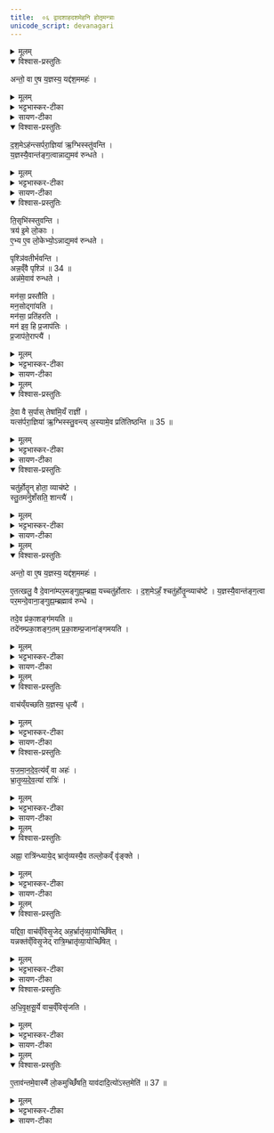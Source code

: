 ```yaml
---
title:  ०६ द्वादशाहदशमेहनि होतृमन्त्राः
unicode_script: devanagari
---
```



<details><summary>मूलम्</summary>

अन्तो॒ वा ए॒ष य॒ज्ञस्य॑ ।
यद्द॑श॒ममहः॑ ।
द॒श॒मेऽह॑न्त्सर्परा॒ज्ञिया॑ ऋ॒ग्भिस्स्तु॑वन्ति ।
य॒ज्ञस्यै॒वान्त॑ङ्ग॒त्वा ।
अ॒न्नाद्य॒मव॑ रुन्धते ।
</details>

<details open><summary>विश्वास-प्रस्तुतिः</summary>

अन्तो॒ वा ए॒ष य॒ज्ञस्य॒ यद्द॑श॒ममहः॑ ।  
</details>

<details><summary>मूलम्</summary>

अन्तो॒ वा ए॒ष य॒ज्ञस्य॒ यद्द॑श॒ममहः॑ ।  
</details>

<details><summary>भट्टभास्कर-टीका</summary>

1 अन्तो वा इत्यादि ॥ दशरात्रस्य प्राधान्यादेवमुक्तम् । इदं चतुर्होतृस्तुतिप्रसंगेनोच्यते ।
</details>

<details><summary>सायण-टीका</summary>

पञ्चमे प्रतिग्रह-मन्त्रा व्याख्याताः । षष्ठे द्वादशाह-भाग-गतस्य दश-रात्रस्य दशमेऽहनि होतृ-मन्त्रान् विधित्सुर्-आदौ तावत् सर्प-राज्ञीभिर्-ऋग्भिः स्तुतिं विधत्ते -

> अन्तो वा एष यज्ञस्य। यद्-दशमम्-अहः । दशमेऽहन्त्सर्पराज्ञिया ऋग्भिः स्तुवन्ति । यज्ञस्यैव अन्तं गत्वा। अन्नाद्यम् अवरुन्धते, इति ।

यद्यपि दशमाद्-अह्नः ऊर्ध्व-भावि-उदयनीयाख्यम्-अहः द्वादशाह-यज्ञस्य अन्तः, तथापि उपान्त्यत्वाद्-अन्तत्वोपचारः ।
</details>


<details open><summary>विश्वास-प्रस्तुतिः</summary>

द॒श॒मेऽह॑न्त्सर्परा॒ज्ञिया॑ ऋ॒ग्भिस्स्तु॑वन्ति ।  
य॒ज्ञस्यै॒वान्त॑ङ्ग॒त्वान्नाद्य॒मव॑ रुन्धते ।
</details>

<details><summary>मूलम्</summary>

द॒श॒मेऽह॑न्त्सर्परा॒ज्ञिया॑ ऋ॒ग्भिस्स्तु॑वन्ति ।  
य॒ज्ञस्यै॒वान्त॑ङ्ग॒त्वान्नाद्य॒मव॑ रुन्धते ।
</details>

<details><summary>भट्टभास्कर-टीका</summary>

सर्पराज्ञिया ऋचः 'आयं गौः पृश्निरक्रमीत्' इत्याद्याः । पौष्कल्येन यज्ञनिर्वृत्या अन्नादनसामर्थ्यमवरुन्धते ।
</details>

<details><summary>सायण-टीका</summary>

सर्प-राज्ञी भूमिः, तस्याः संबन्धिन्यः ऋचः “भूमिर्भूम्ना" इत्याद्यास्ताभिः स्तुतौ सत्यां द्वादशाह-यज्ञस्यान्तं प्राप्य समीचीनमन्नं प्राप्नोति । तस्यामृचि "अग्निमन्नाद्यायाऽऽदधे" इत्याम्नानात् ।
</details>

<details open><summary>विश्वास-प्रस्तुतिः</summary>

ति॒सृभि॑स्स्तुवन्ति ।  
त्रय॑ इ॒मे लो॒काः ।  
ए॒भ्य ए॒व लो॒केभ्यो॒ऽन्नाद्य॒मव॑ रुन्धते ।  

पृश्ञि॑वतीर्भवन्ति ।  
अन्न॒व्ँवै पृश्ञि॑ ॥ 34 ॥  
अन्न॑मे॒वाव॑ रुन्धते ।  

मन॑सा॒ प्रस्तौ॑ति ।  
मन॒सोद्गा॑यति ।  
मन॑सा॒ प्रति॑हरति ।  
मन॑ इव॒ हि प्र॒जाप॑तिः ।  
प्र॒जाप॑ते॒राप्त्यै॑ ।
</details>

<details><summary>मूलम्</summary>

ति॒सृभि॑स्स्तुवन्ति ।  
त्रय॑ इ॒मे लो॒काः ।  
ए॒भ्य ए॒व लो॒केभ्यो॒ऽन्नाद्य॒मव॑ रुन्धते ।  

पृश्ञि॑वतीर्भवन्ति ।  
अन्न॒व्ँवै पृश्ञि॑ ॥ 34 ॥  
अन्न॑मे॒वाव॑ रुन्धते ।  

मन॑सा॒ प्रस्तौ॑ति ।  
मन॒सोद्गा॑यति ।  
मन॑सा॒ प्रति॑हरति ।  
मन॑ इव॒ हि प्र॒जाप॑तिः ।  
प्र॒जाप॑ते॒राप्त्यै॑ ।
</details>

<details><summary>भट्टभास्कर-टीका</summary>

तिसृभिरित्यादि । गतम् । प्रस्तावोद्गीथप्रतिहाराणां मानसत्वादव्यक्तत्वेन मनस्सदृशस्य प्रजापतेराप्त्यै भवति ॥
</details>

<details><summary>सायण-टीका</summary>

ऋक्-संख्यां विधत्ते-

> तिसृभिः स्तुवन्ति ।  
> त्रय इमे लोकाः ।  
> एभ्य एव लोकेभ्योऽन्नाद्यम् अवरुन्धते ।  
> पृश्निमतीर् भवन्ति ।  
> अन्नं वै पृश्नि॑ (१) ।  
> अन्नम् एवावरुन्धते, इति ।

पृश्नि-शब्दः आस्व्-ऋक्षु विद्यते इति पृश्नि-वत्यः । अन्नस्य श्वेत-वर्णत्वात् पृश्नि-शब्द-वाच्यत्वम् ।

आस्व्-ऋक्षु गान-वेलायां प्रस्तावोद्गीथ-प्रतिहार-भागेषु मानस-गानं विधत्ते-

> मनसा प्रस्तौति ।  
> मनसा उद्गायति ।  
> मनसा प्रतिहरति ।  
> मन इव हि प्रजापतिः ।  
> प्रजापतेर्-आप्त्यै, इति ।

जगत्-सृष्टेः पूर्वम् अव्यक्त-रूपत्वात् प्रजापतेर्-मनः-साम्यम् ।
</details>


<details><summary>मूलम्</summary>

दे॒वा वै स॒र्पाः ।
तेषा॑मि॒यँ राज्ञी॑ ।
यत्स॑र्परा॒ज्ञिया॑ ऋ॒ग्भिस्स्तु॒वन्ति॑ ।
अ॒स्यामे॒व प्रति॑तिष्ठन्ति ॥ 35 ॥  
</details>

<details open><summary>विश्वास-प्रस्तुतिः</summary>

दे॒वा वै स॒र्पास् तेषा॑मि॒यँ राज्ञी॑ ।  
यत्स॑र्परा॒ज्ञिया॑ ऋ॒ग्भिस्स्तु॒वन्त्य् अ॒स्यामे॒व प्रति॑तिष्ठन्ति ॥ 35 ॥  
</details>

<details><summary>मूलम्</summary>

दे॒वा वै स॒र्पास् तेषा॑मि॒यँ राज्ञी॑ ।  
यत्स॑र्परा॒ज्ञिया॑ ऋ॒ग्भिस्स्तु॒वन्त्य् अ॒स्यामे॒व प्रति॑तिष्ठन्ति ॥ 35 ॥  
</details>

<details><summary>भट्टभास्कर-टीका</summary>

2 देवो वा इत्यादि ॥ देववत्पूज्याः सर्पाः । यद्वा - सर्पशीला जङ्गमाः, हे स्थावरेभ्यः पूज्यत्वाद्देवाः । तेषामियं पृथ्वी राज्ञी धारणपोषणादिना स्वामिनी । उक्तं च - 'यद्वा अस्यां किं चार्चन्ति यदानृचुस्तेनेयं सर्पराज्ञी' इत्यादि ।
</details>

<details><summary>सायण-टीका</summary>

ऋचां सर्प-राज्ञी-संवन्धं प्रशंसति -

> देवा वै सर्पाः ।  
> तेषाम् इयं राज्ञी ।  
> यत् सर्प-राज्ञिया ऋग्भिः स्तुवन्ति ।  
> अस्यामेव प्रतितिष्ठन्ति (२), इति ।

सर्पन्ति गच्छन्ति इति देवाः सर्पाः, तेषां सर्पाणां देवानां राज्ञी भूमिः । भूमौ हि सर्पणं सु-शकम् । अतः तदीयाभिर्-ऋग्भिः स्तुतौ भूम्यां प्रतिष्ठा भवति ।
</details>

<details open><summary>विश्वास-प्रस्तुतिः</summary>

चतु॑र्होतॄ॒न् होता॒ व्याच॑ष्टे ।   
स्तु॒तमनु॑शँसति॒ शान्त्यै॑ ।
</details>

<details><summary>मूलम्</summary>

चतु॑र्होतॄ॒न् होता॒ व्याच॑ष्टे ।   
स्तु॒तमनु॑शँसति॒ शान्त्यै॑ ।
</details>

<details><summary>भट्टभास्कर-टीका</summary>

चतुर्होतॄनिति 'चितिस्स्रुक्' इत्याद्यान् पञ्चानुवाकान् । स्तुत्यनन्तरं मनसा 'आयं गौः' इत्याद्याश्शंसति । शान्त्यर्थं भवति ।
</details>

<details><summary>सायण-टीका</summary>

यथोक्तस्तुतेरूर्ध्वं होतृ-मन्त्र-पाठं विधत्ते-

> चतुर्होतॄन् होता व्याचष्टे । स्तुतम् अनुशंसति शान्त्यै, इति ।

स्तोत्रानुभावि-शंसनेन देवाः शान्ता अनुग्रहकरा भवन्ति ।
</details>

<details><summary>मूलम्</summary>

अन्तो॒ वा ए॒ष य॒ज्ञस्य॑ ।
यद्द॑श॒ममहः॑ ।
ए॒तत्खलु॒ वै दे॒वाना॑म्पर॒मङ्गुह्य॒म्ब्रह्म॑ ।
यच्चतु॑र्होतारः ।
द॒श॒मेऽहँ॒ श्चतु॑र्होतॄ॒न्व्याच॑ष्टे ।
य॒ज्ञस्यै॒वान्त॑ङ्ग॒त्वा ।
प॒र॒मन्दे॒वाना॒ङ्गुह्य॒म्ब्रह्माव॑ रुन्धे ।
तदे॒व प्र॑का॒शङ्ग॑मयति ॥ 36 ॥  
तदे॑नम्प्रका॒शङ्ग॒तम् ।
प्र॒का॒शम्प्र॒जाना॑ङ्गमयति ।
</details>

<details open><summary>विश्वास-प्रस्तुतिः</summary>

अन्तो॒ वा ए॒ष य॒ज्ञस्य॒ यद्द॑श॒ममहः॑ ।  

ए॒तत्खलु॒ वै दे॒वाना॑म्पर॒मङ्गुह्य॒म्ब्रह्म॒ यच्चतु॑र्होतारः ।
द॒श॒मेऽहँ॒ श्चतु॑र्होतॄ॒न्व्याच॑ष्टे ।
य॒ज्ञस्यै॒वान्त॑ङ्ग॒त्वा पर॒मन्दे॒वाना॒ङ्गुह्य॒म्ब्रह्माव॑ रुन्धे ।  

तदे॒व प्र॑का॒शङ्ग॑मयति ॥   
तदे॑नम्प्रका॒शङ्ग॒तम् प्र॒का॒शम्प्र॒जाना॑ङ्गमयति ।
</details>

<details><summary>मूलम्</summary>

अन्तो॒ वा ए॒ष य॒ज्ञस्य॒ यद्द॑श॒ममहः॑ ।  

ए॒तत्खलु॒ वै दे॒वाना॑म्पर॒मङ्गुह्य॒म्ब्रह्म॒ यच्चतु॑र्होतारः ।
द॒श॒मेऽहँ॒ श्चतु॑र्होतॄ॒न्व्याच॑ष्टे ।
य॒ज्ञस्यै॒वान्त॑ङ्ग॒त्वा पर॒मन्दे॒वाना॒ङ्गुह्य॒म्ब्रह्माव॑ रुन्धे ।  

तदे॒व प्र॑का॒शङ्ग॑मयति ॥   
तदे॑नम्प्रका॒शङ्ग॒तम् प्र॒का॒शम्प्र॒जाना॑ङ्गमयति ।
</details>

<details><summary>भट्टभास्कर-टीका</summary>

अन्तो वा इत्यादि । गतम् ॥
</details>

<details><summary>सायण-टीका</summary>

अहर्-विशेष-मन्त्र-विशेषयोः संबन्धं प्रशंसति-

> अन्तो वा एषः यज्ञस्य । यद्दशममहः । एतत् खलु वै देवानां परमं गुह्यं ब्रह्म । यच्-चतुर्होतारः । द॒शमेऽहंश्चतुर्होतॄन्व्याच॑ष्टे । यज्ञस्यैवान्तं गत्वा परमं देवानां गुह्यं ब्रह्मावरुन्धे । तदेव प्रकाशं गमयति ( ३ ) । तदेनं प्रकाशं गतम् । प्रकाशं प्रजानां गमयति, इति ।

प्रथमानुवाकोक्तवत् व्याख्येयम् ।
</details>


<details><summary>मूलम्</summary>

वाच॑य्ँयच्छति ।
य॒ज्ञस्य॒ धृत्यै॑ ।
</details>

<details open><summary>विश्वास-प्रस्तुतिः</summary>

वाच॑य्ँयच्छति य॒ज्ञस्य॒ धृत्यै॑ ।
</details>

<details><summary>मूलम्</summary>

वाच॑य्ँयच्छति य॒ज्ञस्य॒ धृत्यै॑ ।
</details>

<details><summary>भट्टभास्कर-टीका</summary>

3 वाचं यच्छतीति ॥ स्तोत्रशस्त्रसमाप्तौ वाचं यच्छति बहिर्वाचो वृत्तिं नियच्छति निवर्तयति । तद्यज्ञस्यैव धृत्यै भवति ॥
</details>

<details><summary>सायण-टीका</summary>

यदुक्तं सूत्र-कारेण - "औदुम्बरीं परिष्वज्योदरैः उपस्पृशन्तः वाग्यतास्तिष्ठन्ति" इति । तदेतद् विधत्ते-

> वाचं यच्छति । यज्ञस्य धृत्यै, इति ।

यद् अप्य्-अन्यत् सूत्र-कारेणोक्तम् - "भूर्भुवः सुवर् इत्यह्ना रात्रिं ध्यात्वाऽधिवृक्षसूर्ये सुब्रह्मण्यया वाचं विसृजेत्" इति ।
</details>


<details open><summary>विश्वास-प्रस्तुतिः</summary>

य॒ज॒मा॒न॒दे॒व॒त्य॑व्ँ वा अहः॑ ।  
भ्रा॒तृ॒व्य॒दे॒व॒त्या॑ रात्रिः॑ ।  
</details>

<details><summary>मूलम्</summary>

य॒ज॒मा॒न॒दे॒व॒त्य॑व्ँ वा अहः॑ ।  
भ्रा॒तृ॒व्य॒दे॒व॒त्या॑ रात्रिः॑ ।  
</details>

<details><summary>भट्टभास्कर-टीका</summary>

4 यजमानदेवत्यं वा इति ॥ प्रकाशवत्तया तत्सामान्यात् । विपर्ययाद्रात्रिः भ्रातृव्यदेवत्या । छन्नं हि भ्रातृव्या अपकुर्वन्ति ।
</details>

<details><summary>सायण-टीका</summary>

तत्र ध्यान-वाग्-विसर्जने क्रमेण विधत्ते -

> यजमान-देवत्यं वा अहः ।  
> भ्रातृव्य-देवत्या रात्रिः ।  
> अह्ना रात्रिं ध्यायेत् ।  
> भ्रातृव्यस्यैव तल्लोकं वृङ्क्ते ।  
> यद्दिवा वाचं विसृजेत् ।  
> अहर्भ्रातृव्यायोच्छिंषेत् ।  
> यन्नक्तं विसृजेत् ।  
> रात्रिं भ्रातृव्यायोच्छिंषेत् ।  
> अधि-वृक्ष-सूर्ये वाचं विसृजति ।  
> एतावन्तमेवास्मै लोकमुच्छिंषति ।  
> यावदादित्यो ऽस्तमेति (४), इति ॥

पृश्नि तिष्ठन्ति गमयति शिंषेत्पञ्च च ॥

इति कृष्ण-यजुर्वेदीय-तैत्तिरीय-ब्राह्मणे द्वितीयाष्टके द्वितीयाध्याये षष्ठोऽनुवाकः ॥ ६ ॥

अहर्यथा प्रकाशं करोति तथा यजमानो देवताभ्यो हविः प्रकाशयतीति अह्नो यजमानो देवता । "पाप्मा भ्रातृव्यः" इति श्रुत्यन्तरात् पाप्मनश्च देव-हवि-विरोधात् रात्रेश्च प्रकाश-राहित्यात् रात्रेर्भ्रातृव्यो देवता ।
</details>


<details><summary>मूलम्</summary>

अह्ना॒ रात्रि॑न्ध्यायेत् ।
भ्रातृ॑व्यस्यै॒व तल्लो॒कव्ँ वृ॑ङ्क्ते ।
</details>

<details open><summary>विश्वास-प्रस्तुतिः</summary>

अह्ना॒ रात्रि॑न्ध्याये॒द् भ्रातृ॑व्यस्यै॒व तल्लो॒कव्ँ वृ॑ङ्क्ते ।
</details>

<details><summary>मूलम्</summary>

अह्ना॒ रात्रि॑न्ध्याये॒द् भ्रातृ॑व्यस्यै॒व तल्लो॒कव्ँ वृ॑ङ्क्ते ।
</details>

<details><summary>भट्टभास्कर-टीका</summary>

अह्ना अहस्त्वेनाह्नो रूपेण रात्रिं ध्यायेत् । ततो रात्र्यभावात् भ्रातृव्यस्य लोकं स्थानं वृङ्क्ते वर्जयति ।
</details>

<details><summary>सायण-टीका</summary>

एवं सत्यहोरूपेण रात्रेर्यद्ध्यानं तेन रात्रिस्वरूपं भ्रातृव्यस्य तल्लोकवर्जितं भवति । 
</details>

<details><summary>मूलम्</summary>

यद्दिवा॒ वाच॑व्ँविसृ॒जेत् ।
अह॒र्भ्रातृ॑व्या॒योच्छिँ॑षेत् ।
यन्नक्त॑व्ँविसृ॒जेत् ।
रात्रि॒म्भ्रातृ॑व्या॒योच्छिँ॑षेत् ।
</details>

<details open><summary>विश्वास-प्रस्तुतिः</summary>

यद्दिवा॒ वाच॑व्ँविसृ॒जेद् अह॒र्भ्रातृ॑व्या॒योच्छिँ॑षेत् ।  
यन्नक्त॑व्ँविसृ॒जेद् रात्रि॒म्भ्रातृ॑व्या॒योच्छिँ॑षेत् ।
</details>

<details><summary>मूलम्</summary>

यद्दिवा॒ वाच॑व्ँविसृ॒जेद् अह॒र्भ्रातृ॑व्या॒योच्छिँ॑षेत् ।  
यन्नक्त॑व्ँविसृ॒जेद् रात्रि॒म्भ्रातृ॑व्या॒योच्छिँ॑षेत् ।
</details>

<details><summary>भट्टभास्कर-टीका</summary>

यद्दिवेत्यादि । यद्यह्नि वाचं विसृजेत् वागव्याजेनाहरनेन त्यक्तमिति भ्रातृव्यायाहरुच्छिंषेत् उच्छिष्टमिव त्यजेत् जह्यात्, रात्रौ चेत् रात्रिमुच्छिंषेत् भ्रातृव्याय । द्विविकरणत्वेन श्नंश्च ॥
</details>

<details><summary>सायण-टीका</summary>

दिवा रात्रौ वा वाग्विसर्गे स कालो भ्रातृव्यायावशेषितः स्यात् । 
</details>

<details open><summary>विश्वास-प्रस्तुतिः</summary>

अ॒धि॒वृ॒क्ष॒सू॒र्ये वाच॒व्ँविसृ॑जति ।
</details>

<details><summary>मूलम्</summary>

अ॒धि॒वृ॒क्ष॒सू॒र्ये वाच॒व्ँविसृ॑जति ।
</details>

<details><summary>भट्टभास्कर-टीका</summary>

5 अधिवृक्षसूर्य इति ॥ सूर्यकार्य आतपस्सूर्यशब्देनोच्यते । वृक्षस्योपर्यातपस्तिष्ठति यस्मिन् काले न भूम्यां सोऽधिवृक्षसूर्यः । तिष्ठद्गुप्रभृतित्वेन अव्ययीभावे समासान्तोदात्तत्वम् ।
</details>

<details><summary>सायण-टीका</summary>

अतस्तत्परिहारायाधिवृक्षसूर्ये वाचं विसृजेत् । सूर्यशब्देनाऽऽतप उपलक्ष्यते । 
</details>


<details><summary>मूलम्</summary>

ए॒ताव॑न्तमे॒वास्मै॑ लो॒कमुच्छिँ॑षति ।
याव॑दादि॒त्यो॑ऽस्त॒मेति॑ ॥ 37 ॥  
</details>

<details open><summary>विश्वास-प्रस्तुतिः</summary>

ए॒ताव॑न्तमे॒वास्मै॑ लो॒कमुच्छिँ॑षति॒ याव॑दादि॒त्यो॑ऽस्त॒मेति॑ ॥ 37 ॥  
</details>

<details><summary>मूलम्</summary>

ए॒ताव॑न्तमे॒वास्मै॑ लो॒कमुच्छिँ॑षति॒ याव॑दादि॒त्यो॑ऽस्त॒मेति॑ ॥ 37 ॥  
</details>

<details><summary>भट्टभास्कर-टीका</summary>

एतावन्तमिति । ततःप्रभृति यावदादित्योऽस्तमेति एतावन्तमेव लोकं स्थानं एतत्तुल्यमतिसंकुचितं स्थानमुच्छिंषेत् उच्छेषयति अस्यै भ्रातृव्याय सर्वमन्यदपहरतीति ॥

इति तैत्तिरीयब्राह्मणे द्वितीयाष्टके द्वितीयप्रपाठके षष्ठोऽनुवाकः ॥  
</details>

<details><summary>सायण-टीका</summary>

स च आतपो भूमिं परित्यज्य वृक्षम् अधिरुह्य तद्-अग्र एव यदा दृश्यते तदा वाग्-विसर्गे सति, ततः आरभ्य अस्तमयात् अर्वाग् एतावन्तम् अल्पम् एव कालम् अस्मै भ्रातृव्याय अवशेषयति ॥

इति श्रीमत्-सायणाचार्य-विरचिते माधवीये वेदार्थ-प्रकाशे कृष्ण-यजुर्वेदीय-तैत्तिरीय-ब्राह्मण-भाष्ये द्वितीय-काण्डे द्वितीय-प्रपाठके षष्ठोऽनुवाकः ॥ ६ ॥
</details>
